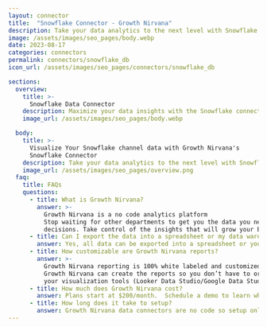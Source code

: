 ```yaml
---
layout: connector
title:  "Snowflake Connector - Growth Nirvana"
description: Take your data analytics to the next level with Snowflake. Seamlessly store, analyze, and share your data across your organization using Snowflake's cloud data platform.
image: /assets/images/seo_pages/body.webp
date: 2023-08-17
categories: connectors
permalink: connectors/snowflake_db
icon_url: /assets/images/seo_pages/connectors/snowflake_db

sections:
  overview:
    title: >-
      Snowflake Data Connector
    description: Maximize your data insights with the Snowflake connector. Unlock the power of Snowflake's cloud data platform and seamlessly store, analyze, and share your data across your organization. Leverage Snowflake's unique architecture for scalability, flexibility, and performance to drive actionable business intelligence. Elevate your data-driven decision making with the Snowflake connector.
    image_url: /assets/images/seo_pages/body.webp

  body:
    title: >-
      Visualize Your Snowflake channel data with Growth Nirvana's
      Snowflake Connector
    description: Take your data analytics to the next level with Snowflake. Seamlessly store, analyze, and share your data across your organization using Snowflake's cloud data platform.
    image_url: /assets/images/seo_pages/overview.png
  faq:
    title: FAQs
    questions:
      - title: What is Growth Nirvana?
        answer: >-
          Growth Nirvana is a no code analytics platform 
          Stop waiting for other departments to get you the data you need to make critical business 
          decisions. Take control of the insights that will grow your business.
      - title: Can I export the data into a spreadsheet or my data warehouse?
        answer: Yes, all data can be exported into a spreadsheet or your data warehouse (Google BigQuery, AWS, Snowflake, Azure, etc)
      - title: How customizable are Growth Nirvana reports?
        answer: >-
          Growth Nirvana reporting is 100% white labeled and customized to your specifications.
          Growth Nirvana can create the reports so you don’t have to or you can connect
          your visualization tools (Looker Data Studio/Google Data Studio, Tableau, PowerBI, etc) to Growth Nirvana.
      - title: How much does Growth Nirvana cost?
        answer: Plans start at $200/month.  Schedule a demo to learn what plan is best for you.
      - title: How long does it take to setup?
        answer: Growth Nirvana data connectors are no code so setup only requires a few clicks.
---
```


